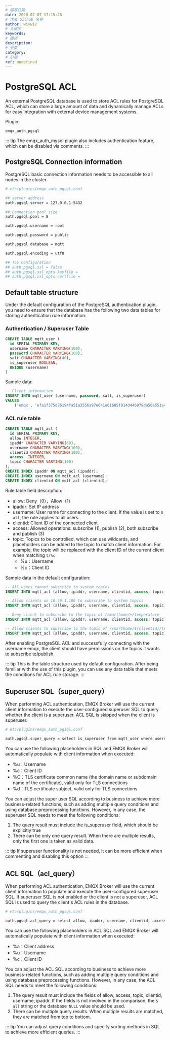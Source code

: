 ```yaml
---
# 编写日期
date: 2020-02-07 17:15:26
# 作者 Github 名称
author: wivwiv
# 关键字
keywords:
# 描述
description:
# 分类
category: 
# 引用
ref: undefined
---
```


# PostgreSQL ACL

An external PostgreSQL database is used to store ACL rules for PostgreSQL ACL, which can store a large amount of data and dynamically manage ACLs for easy integration with external device management systems.

Plugin:

```bash
emqx_auth_pgsql
```

::: tip 
The emqx_auth_mysql plugin also includes authentication feature, which can be disabled via comments.
:::


## PostgreSQL Connection information

PostgreSQL basic connection information needs to be accessible to all nodes in the cluster.

```bash
# etc/plugins/emqx_auth_pgsql.conf

## server address
auth.pgsql.server = 127.0.0.1:5432

## Connection pool size
auth.pgsql.pool = 8

auth.pgsql.username = root

auth.pgsql.password = public

auth.pgsql.database = mqtt

auth.pgsql.encoding = utf8

## TLS Configuration
## auth.pgsql.ssl = false
## auth.pgsql.ssl_opts.keyfile =
## auth.pgsql.ssl_opts.certfile =
```


## Default table structure

Under the default configuration of the PostgreSQL authentication plugin, you need to ensure that the database has the following two data tables for storing authentication rule information:

### Authentication / Superuser Table

```sql
CREATE TABLE mqtt_user (
  id SERIAL PRIMARY KEY,
  username CHARACTER VARYING(100),
  password CHARACTER VARYING(100),
  salt CHARACTER VARYING(40),
  is_superuser BOOLEAN,
  UNIQUE (username)
)
```

Sample data:

```sql
-- Client information
INSERT INTO mqtt_user (username, password, salt, is_superuser)
VALUES
	('emqx', 'efa1f375d76194fa51a3556a97e641e61685f914d446979da50a551a4333ffd7', NULL, false);
```

### ACL rule table

```sql
CREATE TABLE mqtt_acl (
  id SERIAL PRIMARY KEY,
  allow INTEGER,
  ipaddr CHARACTER VARYING(60),
  username CHARACTER VARYING(100),
  clientid CHARACTER VARYING(100),
  access  INTEGER,
  topic CHARACTER VARYING(100)
);
CREATE INDEX ipaddr ON mqtt_acl (ipaddr);
CREATE INDEX username ON mqtt_acl (username);
CREATE INDEX clientid ON mqtt_acl (clientid);
```

Rule table field description:

- allow: Deny（0），Allow（1）
- ipaddr: Set IP address
- username: User name for connecting to the client. If the value is set to `$ all`, the rule applies to all users.
- clientid: Client ID of the connected client
- access: Allowed operations: subscribe (1), publish (2), both subscribe and publish (3)
- topic: Topics to be controlled, which can use wildcards, and placeholders can be added to the topic to match client information. For example, the topic will be replaced with the client ID of the current client when matching `t/%c`
  - %u：Username
  - %c：Client ID



Sample data in the default configuration:

```sql
-- All users cannot subscribe to system topics
INSERT INTO mqtt_acl (allow, ipaddr, username, clientid, access, topic) VALUES (0, NULL, '$all', NULL, 1, '$SYS/#');

-- Allow clients on 10.59.1.100 to subscribe to system topics
INSERT INTO mqtt_acl (allow, ipaddr, username, clientid, access, topic) VALUES (1, '10.59.1.100', NULL, NULL, 1, '$SYS/#');

-- Deny client to subscribe to the topic of /smarthome/+/temperature
INSERT INTO mqtt_acl (allow, ipaddr, username, clientid, access, topic) VALUES (0, NULL, '$all', NULL, 1, '/smarthome/+/temperature');

-- Allow clients to subscribe to the topic of /smarthome/${clientid}/temperature with their own Client ID
INSERT INTO mqtt_acl (allow, ipaddr, username, clientid, access, topic) VALUES (1, NULL, '$all', NULL, 1, '/smarthome/%c/temperature');
```

After enabling PostgreSQL ACL and successfully connecting with the username emqx, the client should have permissions on the topics it wants to subscribe to/publish.

::: tip 
This is the table structure used by default configuration. After being familiar with the use of this plugin, you can use any data table that meets the conditions for ACL rule storage.
:::



## Superuser  SQL（super_query）

When performing ACL authentication, EMQX Broker will use the current client information to execute the user-configured superuser SQL to query whether the client is a superuser. ACL SQL is skipped when the client is superuser.

```bash
# etc/plugins/emqx_auth_pgsql.conf

auth.pgsql.super_query = select is_superuser from mqtt_user where username = '%u' limit 1
```

You can use the following placeholders in SQL and EMQX Broker will automatically populate with client information when executed:

- %u：Username
- %c：Client ID
- %C：TLS certificate common name (the domain name or subdomain name of the certificate), valid only for TLS connections
- %d：TLS certificate subject, valid only for TLS connections

You can adjust the super user SQL according to business to achieve more business-related functions, such as adding multiple query conditions and using database preprocessing functions. However, in any case, the superuser SQL needs to meet the following conditions:

1. The query result must include the is_superuser field, which should be explicitly true
2. There can be only one query result. When there are multiple results, only the first one is taken as valid data.

::: tip 
If superuser functionality is not needed, it can be more efficient when commenting and disabling this option 
:::


## ACL SQL（acl_query）

When performing ACL authentication, EMQX Broker will use the current client information to populate and execute the user-configured superuser SQL. If superuser SQL is not enabled or the client is not a superuser, ACL SQL is used to query the client's ACL rules in the database.

```bash
# etc/plugins/emqx_auth_pgsql.conf

auth.pgsql.acl_query = select allow, ipaddr, username, clientid, access, topic from mqtt_acl where ipaddr = '%a' or username = '%u' or username = '$all' or clientid = '%c'
```

You can use the following placeholders in ACL SQL and EMQX Broker will automatically populate with client information when executed:

- %a：Client address
- %u：Username
- %c：Client ID


You can adjust the ACL SQL according to business to achieve more business-related functions, such as adding multiple query conditions and using database preprocessing functions. However, in any case, the ACL SQL needs to meet the following conditions:

1. The query result must include the fields of allow, access, topic, clientid, username, ipaddr. If the fields is not involved in the comparison, the `$ all` string or the database` NULL` value should be used.
2. There can be multiple query results. When multiple results are matched, they are matched from top to bottom.

::: tip 
You can adjust query conditions and specify sorting methods in SQL to achieve more efficient queries.
:::

